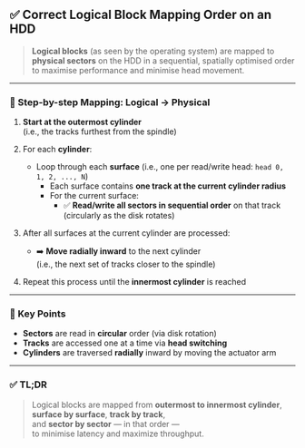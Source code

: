 ## ✅ Correct Logical Block Mapping Order on an HDD

> **Logical blocks** (as seen by the operating system) are mapped to **physical sectors** on the HDD in a sequential, spatially optimised order to maximise performance and minimise head movement.

---

### 🔁 Step-by-step Mapping: Logical → Physical

1. **Start at the outermost cylinder**  
   (i.e., the tracks furthest from the spindle)

2. For each **cylinder**:
   - Loop through each **surface** (i.e., one per read/write head: `head 0, 1, 2, ..., N`)
     - Each surface contains **one track at the current cylinder radius**
     - For the current surface:
       - ✅ **Read/write all sectors in sequential order** on that track (circularly as the disk rotates)

3. After all surfaces at the current cylinder are processed:
   - ➡️ **Move radially inward** to the next cylinder  
     (i.e., the next set of tracks closer to the spindle)

4. Repeat this process until the **innermost cylinder** is reached

---

### 📌 Key Points

- **Sectors** are read in **circular** order (via disk rotation)
- **Tracks** are accessed one at a time via **head switching**
- **Cylinders** are traversed **radially** inward by moving the actuator arm

---

### ✅ TL;DR

> Logical blocks are mapped from **outermost to innermost cylinder**,  
> **surface by surface**, **track by track**,  
> and **sector by sector** — in that order —  
> to minimise latency and maximize throughput.
